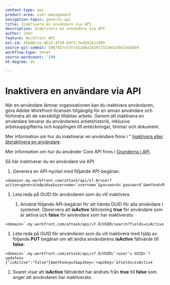 ```yaml
---
content-type: api
product-area: user-management
navigation-topic: general-api
title: Inaktivera en användare via API
description: Inaktivera en användare via API
author: John
feature: Workfront API
exl-id: 45b06cce-4622-4739-b9f3-2edb9101c099
source-git-commit: 50675b7af3fcd2188a18391732a93a7b67454db9
workflow-type: tm+mt
source-wordcount: '199'
ht-degree: 0%

---
```



# Inaktivera en användare via API

När en användare lämnar organisationen kan du inaktivera användaren, göra Adobe Workfront-licensen tillgänglig för en annan användare och förhindra att de oavsiktligt tilldelas arbete. Genom att inaktivera en användare bevarar du användarens arbetshistorik, inklusive arbetsuppgifterna och kopplingen till anteckningar, timmar och dokument.

Mer information om hur du inaktiverar en användare finns i &quot; [Inaktivera eller återaktivera en användare](../../administration-and-setup/add-users/create-and-manage-users/deactivate-a-user.md).

Mer information om hur du använder Core API finns i [Grunderna i API](../../wf-api/general/api-basics.md).

Så här inaktiverar du en användare via API:

1. Generera en API-nyckel med följande API-begäran:

```
<domain>.my.workfront.com/attask/api/v7.0/user?action=generateApiKey&username=`username`&password=`password`&method=PUT`
```

1. Leta reda på GUID för användaren som du vill inaktivera.

   1. Använd följande API-begäran för att hämta GUID för alla användare i systemet. Observera att **isActive** fältvisning **true** för användare som är aktiva och **false** för användare som har inaktiverats:

```
<domain>`.my.workfront.com/attask/api/v7.0/USER/search?fields=isActive
```

1. Leta reda på GUID för användaren som du vill inaktivera med hjälp av följande **PUT** begäran om att ändra användarens **isActive** fältvärde till **false**:

```
<domain>`.my.workfront.com/attask/api/v7.0/USER/`<user's GUID>`?updates={"isActive":"false"}&method=put&apiKey=`<apiKey>`&fields=isActive
```

1. Svaret visar att **isActive** fältvärdet har ändrats från **true** till **false** som anger att användaren har inaktiverats:

<!-- [Copy](javascript:void(0);) -->
<pre></pre>
